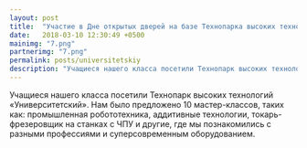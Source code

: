 ```yaml
---
layout: post
title:  "Участие в Дне открытых дверей на базе Технопарка высоких технологий «Университетский»"
date:   2018-03-10 12:30:49 +0500
mainimg: "7.png"
partnerimg: "7.png"
permalink: posts/universitetskiy
description: "Учащиеся нашего класса посетили Технопарк высоких технологий «Университетский». "
---
```



Учащиеся нашего класса посетили Технопарк высоких технологий «Университетский». Нам было предложено 10 мастер-классов, таких как: промышленная робототехника, аддитивные технологии, токарь-фрезеровщик на станках с ЧПУ и другие, где мы познакомились с разными профессиями и суперсовременным оборудованием.